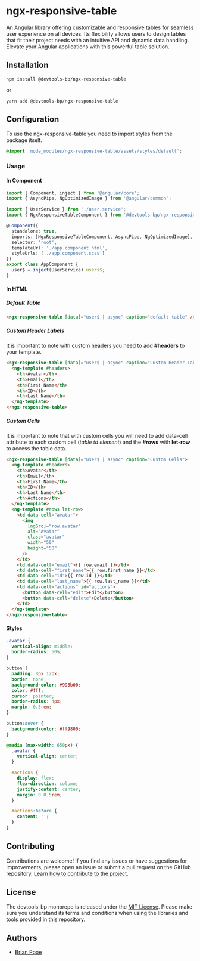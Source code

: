# ngx-responsive-table

An Angular library offering customizable and responsive tables for seamless user experience on all devices.
Its flexibility allows users to design tables that fit their project needs with an intuitive API and dynamic data handling.
Elevate your Angular applications with this powerful table solution.

## Installation

```shell
npm install @devtools-bp/ngx-responsive-table
```

or

```shell
yarn add @devtools-bp/ngx-responsive-table
```

## Configuration

To use the ngx-responsive-table you need to import styles from the package itself.

```scss
@import 'node_modules/ngx-responsive-table/assets/styles/default';
```

### Usage

#### In Component

```typescript
import { Component, inject } from '@angular/core';
import { AsyncPipe, NgOptimizedImage } from '@angular/common';

import { UserService } from './user.service';
import { NgxResponsiveTableComponent } from '@devtools-bp/ngx-responsive-table';

@Component({
  standalone: true,
  imports: [NgxResponsiveTableComponent, AsyncPipe, NgOptimizedImage],
  selector: 'root',
  templateUrl: './app.component.html',
  styleUrls: ['./app.component.scss']
})
export class AppComponent {
  user$ = inject(UserService).users$;
}
```

#### In HTML

##### Default Table

```html
<ngx-responsive-table [data]="user$ | async" caption="default table" />
```

##### Custom Header Labels

It is important to note with custom headers you need to add <strong>#headers</strong> to your template.

```html
<ngx-responsive-table [data]="user$ | async" caption="Custom Header Labels">
  <ng-template #headers>
    <th>Avatar</th>
    <th>Email</th>
    <th>First Name</th>
    <th>ID</th>
    <th>Last Name</th>
  </ng-template>
</ngx-responsive-table>
```

##### Custom Cells

It is important to note that with custom cells you will need to add data-cell attribute to each custom cell (<em>table td element</em>) and the <strong>#rows</strong> with <strong>let-row</strong> to access the table data.

```html
<ngx-responsive-table [data]="user$ | async" caption="Custom Cells">
  <ng-template #headers>
    <th>Avatar</th>
    <th>Email</th>
    <th>First Name</th>
    <th>ID</th>
    <th>Last Name</th>
    <th>Actions</th>
  </ng-template>
  <ng-template #rows let-row>
    <td data-cell="avatar">
      <img
        [ngSrc]="row.avatar"
        alt="Avatar"
        class="avatar"
        width="50"
        height="50"
      />
    </td>
    <td data-cell="email">{{ row.email }}</td>
    <td data-cell="first_name">{{ row.first_name }}</td>
    <td data-cell="id">{{ row.id }}</td>
    <td data-cell="last_name">{{ row.last_name }}</td>
    <td data-cell="actions" id="actions">
      <button data-cell="edit">Edit</button>
      <button data-cell="delete">Delete</button>
    </td>
  </ng-template>
</ngx-responsive-table>
```

#### Styles

```scss
.avatar {
  vertical-align: middle;
  border-radius: 50%;
}

button {
  padding: 8px 12px;
  border: none;
  background-color: #995b00;
  color: #fff;
  cursor: pointer;
  border-radius: 4px;
  margin: 0.5rem;
}

button:hover {
  background-color: #ff9800;
}

@media (max-width: 650px) {
  .avatar {
    vertical-align: center;
  }

  #actions {
    display: flex;
    flex-direction: column;
    justify-content: center;
    margin: 0 0.5rem;
  }

  #actions:before {
    content: '';
  }
}
```

## Contributing

Contributions are welcome! If you find any issues or have suggestions for improvements, please open an issue or submit a
pull request on the GitHub
repository. [Learn how to contribute to the project.](https://github.com/firstcontributions/first-contributions)

## License

The devtools-bp monorepo is released under
the [MIT License](https://github.com/brianpooe/devtools-bp/blob/main/LICENSE). Please make sure you understand its
terms and conditions when using the libraries and tools provided in this repository.

## Authors

- [Brian Pooe](https://github.com/brianpooe)
